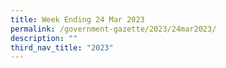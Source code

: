 ```yaml
---
title: Week Ending 24 Mar 2023
permalink: /government-gazette/2023/24mar2023/
description: ""
third_nav_title: "2023"
---
```

